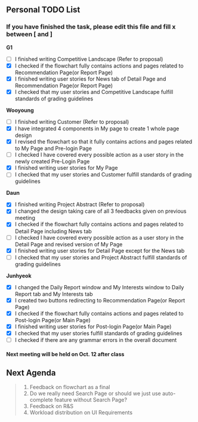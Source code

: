 ## Personal TODO List
### If you have finished the task, please edit this file and fill x between \[ and \]
**G1**  
- [ ] I finished writing Competitive Landscape (Refer to proposal)  
- [x] I checked if the flowchart fully contains actions and pages related to Recommendation Page(or Report Page)  
- [x] I finished writing user stories for News tab of Detail Page and Recommendation Page(or Report Page)  
- [x] I checked that my user stories and Competitive Landscape fulfill standards of grading guidelines  
  
**Wooyoung**  
- [ ] I finished writing Customer (Refer to proposal)  
- [x] I have integrated 4 components in My page to create 1 whole page design
- [x] I revised the flowchart so that it fully contains actions and pages related to My Page and Pre-login Page  
- [ ] I checked I have covered every possible action as a user story in the newly created Pre-Login Page  
- [x] I finished writing user stories for My Page
- [ ] I checked that my user stories and Customer fulfill standards of grading guidelines  
  
**Daun**  
- [x] I finished writing Project Abstract (Refer to proposal)  
- [x] I changed the design taking care of all 3 feedbacks given on previous meeting
- [x] I checked if the flowchart fully contains actions and pages related to Detail Page including News tab
- [ ] I checked I have covered every possible action as a user story in the Detail Page and revised version of My Page 
- [x] I finished writing user stories for Detail Page except for the News tab  
- [ ] I checked that my user stories and Project Abstract fulfill standards of grading guidelines  
  
**Junhyeok**  
- [x] I changed the Daily Report window and My Interests window to Daily Report tab and My Interests tab
- [x] I created two buttons redirecting to Recommendation Page(or Report Page)
- [x] I checked if the flowchart fully contains actions and pages related to Post-login Page(or Main Page)   
- [x] I finished writing user stories for Post-login Page(or Main Page)  
- [x] I checked that my user stories fulfill standards of grading guidelines  
- [ ] I checked if there are any grammar errors in the overall document  

#### Next meeting will be held on Oct. 12 after class
## Next Agenda
> 1. Feedback on flowchart as a final
> 2. Do we really need Search Page or should we just use auto-complete feature without Search Page?
> 3. Feedback on R&S
> 4. Workload distribution on UI Requirements 
